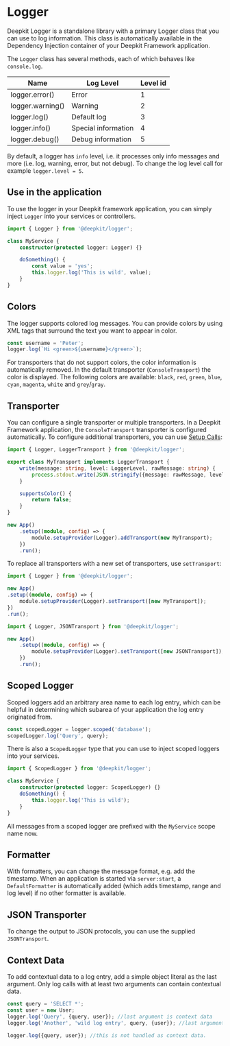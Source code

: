 # Logger

Deepkit Logger is a standalone library with a primary Logger class that you can use to log information. This class is automatically available in the Dependency Injection container of your Deepkit Framework application.

The `Logger` class has several methods, each of which behaves like `console.log`.

| Name            | Log Level           | Level id |
|-----------------|---------------------|----------|
| logger.error()  | Error               | 1        |
| logger.warning()| Warning             | 2        |
| logger.log()    | Default log         | 3        |
| logger.info()   | Special information | 4        |
| logger.debug()  | Debug information   | 5        |


By default, a logger has `info` level, i.e. it processes only info messages and more (i.e. log, warning, error, but not debug). To change the log level call for example `logger.level = 5`.

## Use in the application

To use the logger in your Deepkit framework application, you can simply inject `Logger` into your services or controllers.

```typescript
import { Logger } from '@deepkit/logger';

class MyService {
    constructor(protected logger: Logger) {}

    doSomething() {
        const value = 'yes';
        this.logger.log('This is wild', value);
    }
}
```

## Colors

The logger supports colored log messages. You can provide colors by using XML tags that surround the text you want to appear in color.

```typescript
const username = 'Peter';
logger.log(`Hi <green>${username}</green>`);
```

For transporters that do not support colors, the color information is automatically removed. In the default transporter (`ConsoleTransport`) the color is displayed. The following colors are available: `black`, `red`, `green`, `blue`, `cyan`, `magenta`, `white` and `grey`/`gray`.

## Transporter

You can configure a single transporter or multiple transporters. In a Deepkit Framework application, the `ConsoleTransport` transporter is configured automatically. To configure additional transporters, you can use [Setup Calls](dependency-injection.md#di-setup-calls):

```typescript
import { Logger, LoggerTransport } from '@deepkit/logger';

export class MyTransport implements LoggerTransport {
    write(message: string, level: LoggerLevel, rawMessage: string) {
        process.stdout.write(JSON.stringify({message: rawMessage, level, time: new Date}) + '\n');
    }

    supportsColor() {
        return false;
    }
}

new App()
    .setup((module, config) => {
        module.setupProvider(Logger).addTransport(new MyTransport);
    })
    .run();
```

To replace all transporters with a new set of transporters, use `setTransport`:

```typescript
import { Logger } from '@deepkit/logger';

new App()
.setup((module, config) => {
    module.setupProvider(Logger).setTransport([new MyTransport]);
})
.run();
```

```typescript
import { Logger, JSONTransport } from '@deepkit/logger';

new App()
    .setup((module, config) => {
        module.setupProvider(Logger).setTransport([new JSONTransport]);
    })
    .run();
```

## Scoped Logger

Scoped loggers add an arbitrary area name to each log entry, which can be helpful in determining which subarea of your application the log entry originated from.

```typescript
const scopedLogger = logger.scoped('database');
scopedLogger.log('Query', query);
```

There is also a `ScopedLogger` type that you can use to inject scoped loggers into your services.

```typescript
import { ScopedLogger } from '@deepkit/logger';

class MyService {
    constructor(protected logger: ScopedLogger) {}
    doSomething() {
        this.logger.log('This is wild');
    }
}
```

All messages from a scoped logger are prefixed with the `MyService` scope name now.

## Formatter

With formatters, you can change the message format, e.g. add the timestamp. When an application is started via `server:start`, a `DefaultFormatter` is automatically added (which adds timestamp, range and log level) if no other formatter is available.

## JSON Transporter

To change the output to JSON protocols, you can use the supplied `JSONTransport`.

## Context Data

To add contextual data to a log entry, add a simple object literal as the last argument. Only log calls with at least two arguments can contain contextual data.

```typescript
const query = 'SELECT *';
const user = new User;
logger.log('Query', {query, user}); //last argument is context data
logger.log('Another', 'wild log entry', query, {user}); //last argument is context data

logger.log({query, user}); //this is not handled as context data.
```
